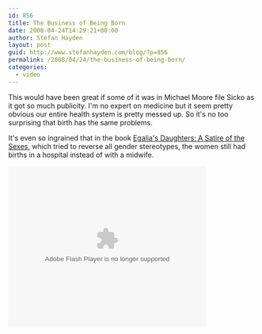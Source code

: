 ```yaml
---
id: 856
title: The Business of Being Born
date: 2008-04-24T14:29:21+00:00
author: Stefan Hayden
layout: post
guid: http://www.stefanhayden.com/blog/?p=856
permalink: /2008/04/24/the-business-of-being-born/
categories:
  - video
---
```

This would have been great if some of it was in Michael Moore file Sicko as it got so much publicity. I'm no expert on medicine but it seem pretty obvious our entire health system is pretty messed up. So it's no too surprising that birth has the same problems.

It's even so ingrained that in the book <a href="http://www.amazon.com/o/ASIN/1878067583/stefanhayden-20">Egalia's Daughters: A Satire of the Sexes</a>, which tried to reverse all gender stereotypes, the women still had births in a hospital instead of with a midwife.

<embed id="VideoPlayback" style="width:400px;height:326px" flashvars="" src="http://video.google.com/googleplayer.swf?docid=8597620254789409121&hl=en" type="application/x-shockwave-flash"> </embed>